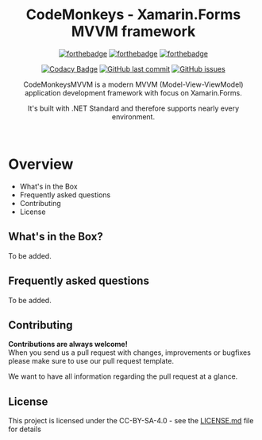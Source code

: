 <h1 align="center">CodeMonkeys - Xamarin.Forms MVVM framework</h1>
<div align="center">

[![forthebadge](https://forthebadge.com/images/badges/made-with-c-sharp.svg)](https://forthebadge.com)
[![forthebadge](https://forthebadge.com/images/badges/built-with-love.svg)](https://forthebadge.com)
[![forthebadge](https://forthebadge.com/images/badges/you-didnt-ask-for-this.svg)](https://forthebadge.com)

[![Codacy Badge](https://app.codacy.com/project/badge/Grade/05b77988fb7e4074995d0722af76b00f)](https://www.codacy.com/gh/UltimateCodeMonkeys/CodeMonkeys/dashboard?utm_source=github.com&amp;utm_medium=referral&amp;utm_content=UltimateCodeMonkeys/CodeMonkeys&amp;utm_campaign=Badge_Grade)
[![GitHub last commit](https://img.shields.io/github/last-commit/UltimateCodeMonkeys/CodeMonkeys.svg?longCache=true&style=flat-square)](https://github.com/UltimateCodeMonkeys/CodeMonkeys)
[![GitHub issues](https://img.shields.io/github/issues/UltimateCodeMonkeys/CodeMonkeys.svg?longCache=true&style=flat-square)](https://github.com/UltimateCodeMonkeys/CodeMonkeys/issues)

CodeMonkeysMVVM is a modern MVVM (Model-View-ViewModel) application development framework with focus on Xamarin.Forms.

It's built with .NET Standard and therefore supports nearly every environment.
</div><br>

# Overview
* What's in the Box
* Frequently asked questions
* Contributing
* License

## What's in the Box?
To be added.

## Frequently asked questions
To be added.

## Contributing

__Contributions are always welcome!__  
When you send us a pull request with changes, improvements or bugfixes please make sure to use our pull request template. 

We want to have all information regarding the pull request at a glance.

## License

This project is licensed under the CC-BY-SA-4.0 - see the [LICENSE.md](LICENSE.md) file for details
